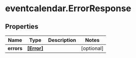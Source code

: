 # eventcalendar.ErrorResponse

## Properties

Name | Type | Description | Notes
------------ | ------------- | ------------- | -------------
**errors** | [**[Error]**](Error.md) |  | [optional] 


